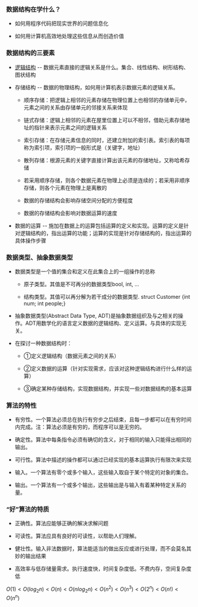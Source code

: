 ### 数据结构在学什么？

- 如何用程序代码把现实世界的问题信息化

- 如何用计算机高效地处理这些信息从而创造价值

### 数据结构的三要素

- [逻辑结构](http://assets.processon.com/chart_image/623979130e3e74074cf776e2.png) -- 数据元素直接的逻辑关系是什么。集合、线性结构、树形结构、图状结构

- 存储结构 -- 数据的物理结构，如何用计算机表示数据元素的逻辑关系。
  
  - 顺序存储：把逻辑上相邻的元素存储在物理位置上也相邻的存储单元中，元素之间的关系由存储单元的邻接关系来体现
  
  - 链式存储：逻辑上相邻的元素在屋里位置上可以不相邻，借助元素存储地址的指针来表示元素之间的逻辑关系
  
  - 索引存储：在存储元素信息的同时，还建立附加的索引表。索引表的每项称为索引项，索引项的一般形式是（关键字，地址）
  
  - 散列存储：根源元素的关键字直接计算出该元素的存储地址，又称哈希存储
  
  - 若采用顺序存储，则各个数据元素在物理上必须是连续的；若采用非顺序存储，则各个元素在物理上是离散的
  
  - 数据的存储结构会影响存储空间分配的方便程度
  
  - 数据的存储结构会影响对数据运算的速度

- 数据的运算 -- 施加在数据上的运算包括运算的定义和实现。运算的定义是针对逻辑结构的，指出运算的功能；运算的实现是针对存储结构的，指出运算的具体操作步骤

### 数据类型、抽象数据类型

- 数据类型是一个值的集合和定义在此集合上的一组操作的总称
  
  - 原子类型。其值是不可再分的数据类型bool, int, ...
  
  - 结构类型。其值可以再分解为若干成分的数据类型. struct Customer {int num; int people;}

- 抽象数据类型(Abstract Data Type, ADT)是抽象数据组织及与之相关的操作。ADT用数学化的语言定义数据的逻辑结构、定义运算。与具体的实现无关。

- 在探讨一种数据结构时：
  
  - ①定义逻辑结构（数据元素之间的关系）
  
  - ②定义数据的运算（针对实现需求，应该对这种逻辑结构进行什么样的运算）
  
  - ③确定某种存储结构，实现数据结构，并实现一些对数据结构的基本运算

### 算法的特性

- 有穷性。一个算法必须总在执行有穷步之后结束，且每一步都可以在有穷时间内完成。注：算法必须是有穷的，而程序可以是无穷的。

- 确定性。算法中每条指令必须有确切的含义，对于相同的输入只能得出相同的输出。

- 可行性。算法中描述的操作都可以通过已经实现的基本运算执行有限次来实现

- 输入。一个算法有零个或多个输入，这些输入取自于某个特定的对象的集合。

- 输出。一个算法有一个或多个输出，这些输出是与输入有着某种特定关系的量。

### “好”算法的特质

- 正确性。算法应能够正确的解决求解问题

- 可读性。算法应具有良好的可读性，以帮助人们理解。

- 健壮性。输入非法数据时，算法能适当的做出反应或进行处理，而不会莫名其妙的输出结果

- 高效率与低存储量需求。执行速度快，时间复杂度低。不费内存，空间复杂度低

$O(1) < O(log_2n) < O(n) < O(nlog_2n) < O(n^2) < O(n^3) < O(2^n) < O(n!) < O(n^n)$
